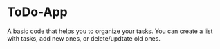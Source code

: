 # ToDo-App
A basic code that helps you to organize your tasks. You can create a list with tasks, 
add new ones, or delete/updtate old ones.
